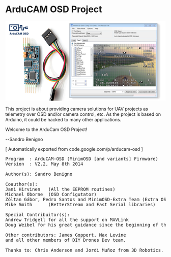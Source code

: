 ArduCAM OSD Project
===================

<p><img src="images/minimosd.jpg"></p>

This project is about providing camera solutions for UAV projects as telemetry over OSD and/or camera control, etc.
As the project is based on Arduino, it could be hacked to many other applications.

Welcome to the ArduCam OSD Project!

--Sandro Benigno

[ Automatically exported from code.google.com/p/arducam-osd ]

<pre>Program  : ArduCAM-OSD (MinimOSD [and variants] Firmware)
Version  : V2.2, May 8th 2014

Author(s): Sandro Benigno

Coauthor(s):
Jani Hirvinen   (All the EEPROM routines)
Michael Oborne  (OSD Configutator)
Zóltan Gábor, Pedro Santos and MinimOSD-Extra Team (Extra OSD Tools/Panels)
Mike Smith      (BetterStream and Fast Serial libraries)

Special Contribuitor(s):
Andrew Tridgell for all the support on MAVLink
Doug Weibel for his great guidance since the beginning of this project

Other contributors: James Goppert, Max Levine
and all other members of DIY Drones Dev team.

Thanks to: Chris Anderson and Jordi Muñoz from 3D Robotics.
</pre>

